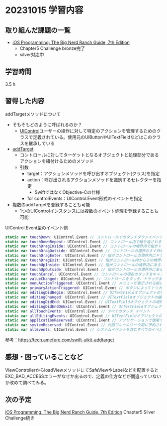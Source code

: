 # 20231015 学習内容

## 取り組んだ課題の一覧

- [iOS Programming: The Big Nerd Ranch Guide, 7th Edition](https://www.informit.com/store/ios-programming-the-big-nerd-ranch-guide-9780135264027)
  - Chapter5 Challenge bronze完了
  - silver対応中

## 学習時間

 3.5 h

## 習得した内容

addTargetメソッドについて

- そもそもどのように呼ばれるのか？
  - [UIControl](https://developer.apple.com/documentation/uikit/uicontrol)ユーザーの操作に対して特定のアクションを管理するためのクラスで定義されている。使用元のUIButtonやUITextFieldなどはこのクラスを継承している
- [addTarget](https://developer.apple.com/documentation/uikit/uicontrol/1618259-addtarget)
  - コントロールに対してターゲットとなるオブジェクトと処理部分であるアクションを紐付けるためのメソッド
  - 引数
    - target：アクションメソッドを呼び出すオブジェクト(クラス)を指定
    - action：呼び出されるアクションメソッドを識別するセレクターを指定
      - SwiftではなくObjective-Cの仕様
    - for controlEvents：UIControl.Event形式のイベントを指定
- 複数のaddTargetを登録することも可能
  - 1つのUIControlインスタンスには複数のイベント処理を登録することも可能

UIControl.Event型のイベント例

```swift
static var touchDown: UIControl.Event // コントロールでのタッチダウンイベント
static var touchDownRepeat: UIControl.Event // コントロール内で繰り返されるタッチダウンイベント。このイベントでは、UITouchメソッドのtapCount値が1より大きい
static var touchDragInside: UIControl.Event // コントロールの境界内で指がドラッグされるイベント
static var touchDragOutside: UIControl.Event // コントロールの境界のすぐ外側に指がドラッグされるイベント
static var touchDragEnter: UIControl.Event // 指がコントロールの境界内にドラッグされるイベント
static var touchDragExit: UIControl.Event // 指がコントロール内からその境界の外にドラッグされるイベント
static var touchUpInside: UIControl.Event // 指がコントロールの境界内にあるコントロールのタッチアップイベント
static var touchUpOutside: UIControl.Event // 指がコントロールの境界外にあるコントロール内のタッチアップイベント
static var touchCancel: UIControl.Event // コントロールの現在のタッチをキャンセルするシステムイベント
static var valueChanged: UIControl.Event // コントロールをタッチ、ドラッグまたはその他の方法で操作すると、一連の異なる値が出力
static var menuActionTriggered: UIControl.Event // メニューが表示される前に、メニューアクションがトリガー
static var primaryActionTriggered: UIControl.Event // ボタンによってトリガーされるセマンティックアクション
static var editingDidBegin: UIControl.Event // UITextFieldオブジェクトの境界に入って編集セッションを開始するタッチ
static var editingChanged: UIControl.Event // UITextFieldオブジェクトの編集を変更するタッチ
static var editingDidEnd: UIControl.Event // UITextFieldオブジェクトの境界を離れて編集セッションを終了するタッチ
static var editingDidEndOnExit: UIControl.Event // UITextFieldオブジェクトの編集セッションを終了するタッチ
static var allTouchEvents: UIControl.Event // すべてのタッチ イベント
static var allEditingEvents: UIControl.Event // UITextFieldオブジェクトのすべての編集タッチ
static var applicationReserved: UIControl.Event // アプリケーションで使用できる制御イベント値の範囲
static var systemReserved: UIControl.Event // 内部フレームワーク用に予約されている制御イベント値の範囲
static var allEvents: UIControl.Event // システムイベントを含むすべてのイベント
```

参考：<https://tech.amefure.com/swift-uikit-addtarget>

## 感想・困っていることなど

ViewControllerからloadViewメソッドにてSafeViewやLabelなどを配置すると EXC_BAD_ACCESSエラーがなぜか出るので、定義の仕方などが間違っていないか改めて調べてみる。

## 次の予定

[iOS Programming: The Big Nerd Ranch Guide, 7th Edition](https://www.informit.com/store/ios-programming-the-big-nerd-ranch-guide-9780135264027) Chapter5 Silver Challenge続き
